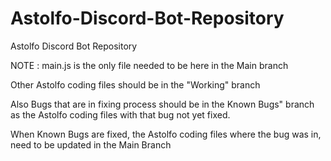 # Astolfo-Discord-Bot-Repository
Astolfo Discord Bot Repository


NOTE : main.js is the only file needed to be here in the Main branch

Other Astolfo coding files should be in the "Working" branch

Also Bugs that are in fixing process should be in the Known Bugs" branch as the Astolfo coding files with that bug not yet fixed.

When Known Bugs are fixed, the Astolfo coding files where the bug was in, need to be updated in the Main Branch
